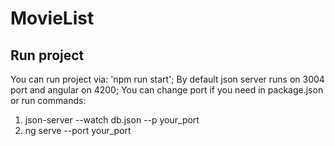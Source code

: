 # MovieList
## Run project
You can run project via: 'npm run start';
  By default json server runs on 3004 port and angular on 4200;
  You can change port if you need in package.json or run commands: 
   1. json-server --watch db.json --p your_port
   2. ng serve --port your_port

